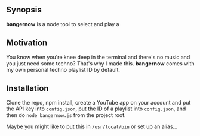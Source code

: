 ## Synopsis

**bangernow** is a node tool to select and play a 

## Motivation

You know when you're knee deep in the terminal and there's no music and you just need some techno? That's why I made this. **bangernow** comes with my own personal techno playlist ID by default.

## Installation

Clone the repo, npm install, create a YouTube app on your account and put the API key into `config.json`, put the ID of a playlist into `config.json`, and then do `node bangernow.js` from the project root.

Maybe you might like to put this in `/usr/local/bin` or set up an alias...
